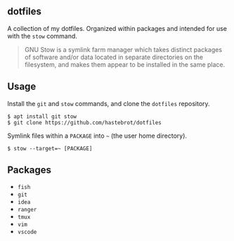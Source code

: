 dotfiles
--------

A collection of my dotfiles. Organized within packages and intended for use with the `stow` command.

> GNU Stow is a symlink farm manager which takes distinct packages of software and/or data located in separate directories on the filesystem, and makes them appear to be installed in the same place.

## Usage

Install the `git` and `stow` commands, and clone the `dotfiles` repository.

~~~
$ apt install git stow
$ git clone https://github.com/hastebrot/dotfiles
~~~

Symlink files within a `PACKAGE` into `~` (the user home directory).

~~~
$ stow --target=~ [PACKAGE]
~~~

## Packages

- `fish`
- `git`
- `idea`
- `ranger`
- `tmux`
- `vim`
- `vscode`
